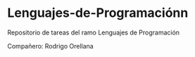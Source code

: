 # Lenguajes-de-Programaciónn
Repositorio de tareas del ramo Lenguajes de Programación


Compañero: Rodrigo Orellana
